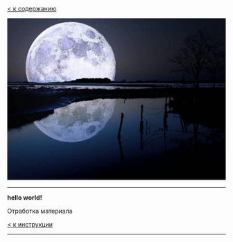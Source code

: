 [< к содержанию](./README.md)

![git](./assets/moon.png)

---

**hello world!**

Отработка материала

[< к инструкции](./add.md)

---